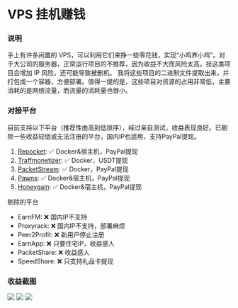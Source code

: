 # VPS 挂机赚钱

### 说明

手上有许多闲置的 VPS，可以利用它们来挣一些零花钱，实现“小鸡养小鸡”。对于大公司的服务器，正常运行项目的不推荐，因为收益不大而风险太高。挂这类项目会增加
IP 风险，还可能导致被删机。
我将这些项目的二进制文件提取出来，并打包成一个容器，方便部署。值得一提的是，这些项目对资源的占用非常低，主要消耗的是网络流量，而流量的消耗量也很小。

### 对接平台

目前支持以下平台（推荐性由高到低排序），经过亲自测试，收益表现良好。已剔除一些收益较低或无法注册的平台，国内IP也适用，支持PayPal提现。

1. [Repocket](https://tlink.repocket.com/q9ly): ✅ Docker&宿主机，PayPal提现
2. [Traffmonetizer](https://traffmonetizer.com/?aff=1796253): ✅ Docker，USDT提现
3. [PacketStream](https://packetstream.io/?psr=6pdw): ✅ Docker，PayPal提现
4. [Pawns](https://pawns.app/?r=9840918): ✅ Docker&宿主机，PayPal提现
5. [Honeygain](https://r.honeygain.me/YE898D03EA): ✅ Docker&宿主机，PayPal提现

剔除的平台

- EarnFM: ❌ 国内IP不支持
- Proxyrack: ❌ 国内IP不支持，部署麻烦
- Peer2Profit: ❌ 新用户停止注册
- EarnApp: ❌ 只要住宅IP，收益感人
- PacketShare: ❌ 收益感人
- SpeedShare: ❌ 只支持礼品卡提现

### 收益截图

![](https://g.gtimg.cn/music/photo_new/T053XD01004dqONe3aC9ry.png)
![](https://g.gtimg.cn/music/photo_new/T053XD010016Nzyn3a79ql.png)
![](https://g.gtimg.cn/music/photo_new/T053XD01003NTE9P0F0z9u.png)